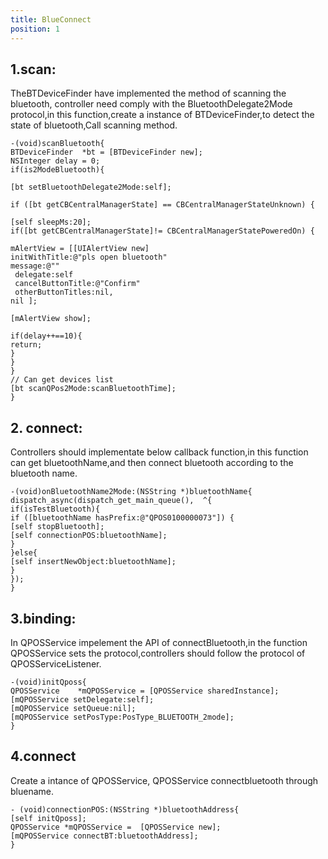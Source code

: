 ```yaml
---
title: BlueConnect
position: 1
---
```



## 1.scan:

TheBTDeviceFinder have implemented the method of scanning the bluetooth, controller need comply with the BluetoothDelegate2Mode protocol,in this function,create a instance of BTDeviceFinder,to detect the state of bluetooth,Call scanning method.

```objc
-(void)scanBluetooth{
BTDeviceFinder  *bt = [BTDeviceFinder new];
NSInteger delay = 0;
if(is2ModeBluetooth){

[bt setBluetoothDelegate2Mode:self];

if ([bt getCBCentralManagerState] == CBCentralManagerStateUnknown) {

[self sleepMs:20];
if([bt getCBCentralManagerState]!= CBCentralManagerStatePoweredOn) {

mAlertView = [[UIAlertView new]
initWithTitle:@"pls open bluetooth"
message:@""
 delegate:self
 cancelButtonTitle:@"Confirm"
 otherButtonTitles:nil,
nil ];

[mAlertView show];

if(delay++==10){
return;
}
}
}
// Can get devices list
[bt scanQPos2Mode:scanBluetoothTime];
}
```

## 2. connect:

Controllers should implementate below callback function,in this function can get bluetoothName,and then connect bluetooth according to the bluetooth name.

```objc
-(void)onBluetoothName2Mode:(NSString *)bluetoothName{
dispatch_async(dispatch_get_main_queue(),  ^{
if(isTestBluetooth){
if ([bluetoothName hasPrefix:@"QPOS0100000073"]) {
[self stopBluetooth];
[self connectionPOS:bluetoothName];
}
}else{
[self insertNewObject:bluetoothName];
}
});
}
```

## 3.binding:

In QPOSService impelement  the API of connectBluetooth,in  the function QPOSService sets the protocol,controllers should  follow the protocol of QPOSServiceListener.

```objc
-(void)initQposs{
QPOSService    *mQPOSService = [QPOSService sharedInstance];
[mQPOSService setDelegate:self];
[mQPOSService setQueue:nil];
[mQPOSService setPosType:PosType_BLUETOOTH_2mode];
}
```

## 4.connect

Create a intance of  QPOSService, QPOSService connectbluetooth  through bluename.

```objc
- (void)connectionPOS:(NSString *)bluetoothAddress{
[self initQposs];
QPOSService *mQPOSService =  [QPOSService new];
[mQPOSService connectBT:bluetoothAddress];
}
```





